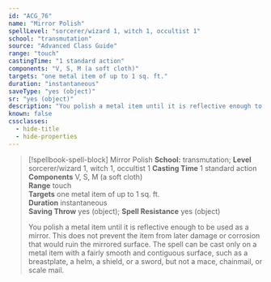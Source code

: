 ```yaml
---
id: "ACG_76"
name: "Mirror Polish"
spellLevel: "sorcerer/wizard 1, witch 1, occultist 1"
school: "transmutation"
source: "Advanced Class Guide"
range: "touch"
castingTime: "1 standard action"
components: "V, S, M (a soft cloth)"
targets: "one metal item of up to 1 sq. ft."
duration: "instantaneous"
saveType: "yes (object)"
sr: "yes (object)"
description: "You polish a metal item until it is reflective enough to be used as a mirror. This does not prevent the item from later damage or corrosion that would ruin the mirrored surface.  The spell can be cast only on a metal item with a fairly smooth and contiguous surface, such as a breastplate, a helm, a shield, or a sword, but not a mace, chainmail, or scale mail."
known: false
cssclasses:
  - hide-title
  - hide-properties
---
```


> [!spellbook-spell-block] Mirror Polish
> **School:** transmutation; **Level** sorcerer/wizard 1, witch 1, occultist 1
> **Casting Time** 1 standard action  
> **Components** V, S, M (a soft cloth)  
> **Range** touch  
> **Targets** one metal item of up to 1 sq. ft.  
> **Duration** instantaneous  
> **Saving Throw** yes (object); **Spell Resistance** yes (object)
> 
> You polish a metal item until it is reflective enough to be used as a mirror. This does not prevent the item from later damage or corrosion that would ruin the mirrored surface.  The spell can be cast only on a metal item with a fairly smooth and contiguous surface, such as a breastplate, a helm, a shield, or a sword, but not a mace, chainmail, or scale mail.